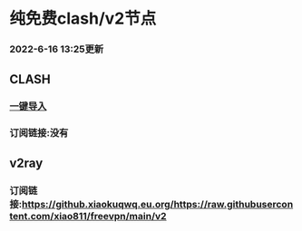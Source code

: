 # 纯免费clash/v2节点
### 2022-6-16 13:25更新
## CLASH
### [一键导入](clash://install-config?url=https://sub.xeton.dev/sub?target=clash&url=https%3A%2F%2Fgithub.xiaokuqwq.eu.org%2Fhttps%3A%2F%2Fraw.githubusercontent.com%2Fxiao811%2Ffreevpn%2Fmain%2Fv2)
### 订阅链接:没有
## v2ray
### 订阅链接:https://github.xiaokuqwq.eu.org/https://raw.githubusercontent.com/xiao811/freevpn/main/v2


